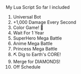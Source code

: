My Lua Script
So far I included
1. Universal Bot
2. +1,000 Damage Every Second
3. Color Game! 🎨
4. Wait For 1 Year
5. SuperHero Mega Battle
6. Anime Mega Battle
7. Princess Mega Battle
8. ⛏️ Dig to Earth's CORE!
9. Merge for DIAMONDS!
10. Off Schedule
